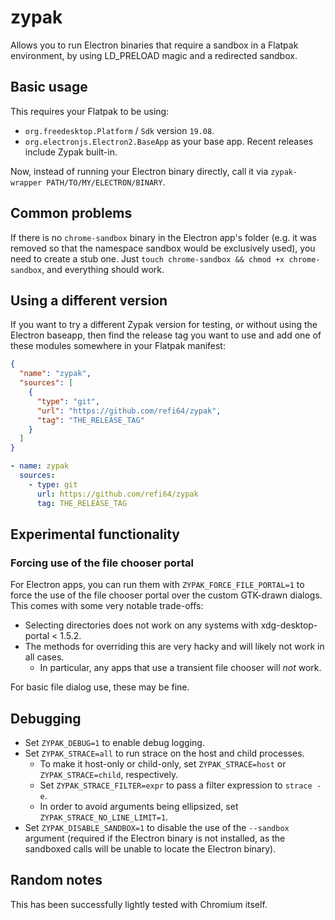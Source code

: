 # zypak

Allows you to run Electron binaries that require a sandbox in a Flatpak environment,
by using LD_PRELOAD magic and a redirected sandbox.

## Basic usage

This requires your Flatpak to be using:

- `org.freedesktop.Platform` / `Sdk` version `19.08`.
- `org.electronjs.Electron2.BaseApp` as your base app. Recent releases include Zypak
  built-in.

Now, instead of running your Electron binary directly, call it via
`zypak-wrapper PATH/TO/MY/ELECTRON/BINARY`.

## Common problems

If there is no `chrome-sandbox` binary in the Electron app's folder (e.g. it
was removed so that the namespace sandbox would be exclusively used), you need
to create a stub one. Just `touch chrome-sandbox && chmod +x chrome-sandbox`,
and everything should work.

## Using a different version

If you want to try a different Zypak version for testing, or without using the
Electron baseapp, then find the release tag you want to use and add one of these
modules somewhere in your Flatpak manifest:

```json
{
  "name": "zypak",
  "sources": [
    {
      "type": "git",
      "url": "https://github.com/refi64/zypak",
      "tag": "THE_RELEASE_TAG"
    }
  ]
}
```

```yaml
- name: zypak
  sources:
    - type: git
      url: https://github.com/refi64/zypak
      tag: THE_RELEASE_TAG
```

## Experimental functionality

### Forcing use of the file chooser portal

For Electron apps, you can run them with `ZYPAK_FORCE_FILE_PORTAL=1` to force the use of the file
chooser portal over the custom GTK-drawn dialogs. This comes with some very notable trade-offs:

- Selecting directories does not work on any systems with xdg-desktop-portal < 1.5.2.
- The methods for overriding this are very hacky and will likely not work in all cases.
  - In particular, any apps that use a transient file chooser will *not* work.

For basic file dialog use, these may be fine.

## Debugging

- Set `ZYPAK_DEBUG=1` to enable debug logging.
- Set `ZYPAK_STRACE=all` to run strace on the host and child processes.
  - To make it host-only or child-only, set `ZYPAK_STRACE=host` or `ZYPAK_STRACE=child`, respectively.
  - Set `ZYPAK_STRACE_FILTER=expr` to pass a filter expression to `strace -e`.
  - In order to avoid arguments being ellipsized, set `ZYPAK_STRACE_NO_LINE_LIMIT=1`.
- Set `ZYPAK_DISABLE_SANDBOX=1` to disable the use of the `--sandbox` argument
  (required if the Electron binary is not installed, as the sandboxed calls will be unable to locate the Electron binary).

## Random notes

This has been successfully lightly tested with Chromium itself.
